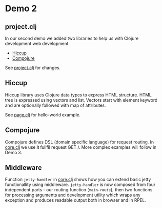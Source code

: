 # Demo 2

project.clj
-----------

In our second demo we added two libraries to help us with Clojure
development web development

* [Hiccup](https://github.com/weavejester/hiccup) 
* [Compojure](https://github.com/weavejester/compojure) 
	
See [project.clj](project.clj) for changes.

Hiccup
------

Hiccup library uses Clojure data types to express HTML structure.
HTML tree is expressed using vectors and list. Vectors start
with element keyword and are optionally followed with map 
of attributes. 

See [page.clj](src/demo/page.clj) for hello-world example.

Compojure
---------

Compojure defines DSL (domain specific language) for request routing.
In [core.clj](src/demo/core.clj) we use it fullfil request GET /.
More complex examples will follow in Demo 3.

Middleware
----------

Function `jetty-handler` in [core.clj](src/demo/core.clj) shows how 
you can extend basic jetty functionallity using middleware. `jetty-handler`
is now composed from four independent parts - our routing function (`main-route`),
then two functions for processing arguments and development utility which
wraps any exception and produces readable output both in browser and in RPEL.
